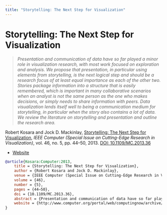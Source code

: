 ```yaml
---
title: "Storytelling: The Next Step for Visualization"
---
```


# Storytelling: The Next Step for Visualization

> _Presentation and communication of data have so far played a minor role in visualization research, with most work focused on exploration and analysis. We propose that presentation, in particular using elements from storytelling, is the next logical step and should be a research focus of at least equal importance as each of the other two. Stories package information into a structure that is easily remembered, which is important in many collaborative scenarios when an analyst is not the same person as the one who makes decisions, or simply needs to share information with peers. Data visualization lends itself well to being a communication medium for storytelling, in particular when the story also contains a lot of data. We review the literature on storytelling and presentation and outline the research area._

Robert Kosara and Jock D. Mackinlay, <a href="https://media.eagereyes.org/papers/2013/Kosara-Computer-2013.pdf" target="_blank">Storytelling: The Next Step for Visualization</a>, _IEEE Computer (Special Issue on Cutting-Edge Research in Visualization)_, vol. 46, no. 5, pp. 44–50, 2013. <a href="https://dx.doi.org/10.1109/MC.2013.36" target="_new">DOI: 10.1109/MC.2013.36</a>

- <a href="http://www.computer.org/portal/web/computingnow/archive/january2014">Website</a>

```bibtex
@article{Kosara:Computer:2013,
	title = {Storytelling: The Next Step for Visualization},
	author = {Robert Kosara and Jock D. Mackinlay},
	venue = {IEEE Computer (Special Issue on Cutting-Edge Research in Visualization)},
	volume = {46},
	number = {5},
	pages = {44–50},
	doi = {10.1109/MC.2013.36},
	abstract = {Presentation and communication of data have so far played a minor role in visualization research, with most work focused on exploration and analysis. We propose that presentation, in particular using elements from storytelling, is the next logical step and should be a research focus of at least equal importance as each of the other two. Stories package information into a structure that is easily remembered, which is important in many collaborative scenarios when an analyst is not the same person as the one who makes decisions, or simply needs to share information with peers. Data visualization lends itself well to being a communication medium for storytelling, in particular when the story also contains a lot of data. We review the literature on storytelling and presentation and outline the research area.},
	website = {http://www.computer.org/portal/web/computingnow/archive/january2014},
}
```

